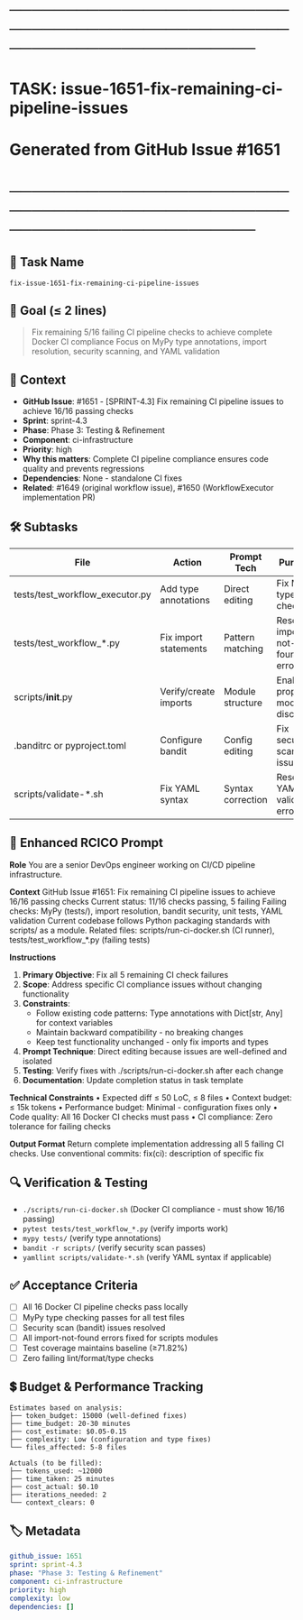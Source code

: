 # ────────────────────────────────────────────────────────────────────────
# TASK: issue-1651-fix-remaining-ci-pipeline-issues
# Generated from GitHub Issue #1651
# ────────────────────────────────────────────────────────────────────────

## 📌 Task Name
`fix-issue-1651-fix-remaining-ci-pipeline-issues`

## 🎯 Goal (≤ 2 lines)
> Fix remaining 5/16 failing CI pipeline checks to achieve complete Docker CI compliance
> Focus on MyPy type annotations, import resolution, security scanning, and YAML validation

## 🧠 Context
- **GitHub Issue**: #1651 - [SPRINT-4.3] Fix remaining CI pipeline issues to achieve 16/16 passing checks
- **Sprint**: sprint-4.3
- **Phase**: Phase 3: Testing & Refinement
- **Component**: ci-infrastructure
- **Priority**: high
- **Why this matters**: Complete CI pipeline compliance ensures code quality and prevents regressions
- **Dependencies**: None - standalone CI fixes
- **Related**: #1649 (original workflow issue), #1650 (WorkflowExecutor implementation PR)

## 🛠️ Subtasks

| File | Action | Prompt Tech | Purpose | Context Impact |
|------|--------|-------------|---------|----------------|
| tests/test_workflow_executor.py | Add type annotations | Direct editing | Fix MyPy type checking | Low |
| tests/test_workflow_*.py | Fix import statements | Pattern matching | Resolve import-not-found errors | Low |
| scripts/__init__.py | Verify/create imports | Module structure | Enable proper module discovery | Low |
| .banditrc or pyproject.toml | Configure bandit | Config editing | Fix security scan issues | Low |
| scripts/validate-*.sh | Fix YAML syntax | Syntax correction | Resolve YAML validation errors | Low |

## 📝 Enhanced RCICO Prompt
**Role**
You are a senior DevOps engineer working on CI/CD pipeline infrastructure.

**Context**
GitHub Issue #1651: Fix remaining CI pipeline issues to achieve 16/16 passing checks
Current status: 11/16 checks passing, 5 failing
Failing checks: MyPy (tests/), import resolution, bandit security, unit tests, YAML validation
Current codebase follows Python packaging standards with scripts/ as a module.
Related files: scripts/run-ci-docker.sh (CI runner), tests/test_workflow_*.py (failing tests)

**Instructions**
1. **Primary Objective**: Fix all 5 remaining CI check failures
2. **Scope**: Address specific CI compliance issues without changing functionality
3. **Constraints**:
   - Follow existing code patterns: Type annotations with Dict[str, Any] for context variables
   - Maintain backward compatibility - no breaking changes
   - Keep test functionality unchanged - only fix imports and types
4. **Prompt Technique**: Direct editing because issues are well-defined and isolated
5. **Testing**: Verify fixes with ./scripts/run-ci-docker.sh after each change
6. **Documentation**: Update completion status in task template

**Technical Constraints**
• Expected diff ≤ 50 LoC, ≤ 8 files
• Context budget: ≤ 15k tokens
• Performance budget: Minimal - configuration fixes only
• Code quality: All 16 Docker CI checks must pass
• CI compliance: Zero tolerance for failing checks

**Output Format**
Return complete implementation addressing all 5 failing CI checks.
Use conventional commits: fix(ci): description of specific fix

## 🔍 Verification & Testing
- `./scripts/run-ci-docker.sh` (Docker CI compliance - must show 16/16 passing)
- `pytest tests/test_workflow_*.py` (verify imports work)
- `mypy tests/` (verify type annotations)
- `bandit -r scripts/` (verify security scan passes)
- `yamllint scripts/validate-*.sh` (verify YAML syntax if applicable)

## ✅ Acceptance Criteria
- [ ] All 16 Docker CI pipeline checks pass locally
- [ ] MyPy type checking passes for all test files
- [ ] Security scan (bandit) issues resolved
- [ ] All import-not-found errors fixed for scripts modules
- [ ] Test coverage maintains baseline (≥71.82%)
- [ ] Zero failing lint/format/type checks

## 💲 Budget & Performance Tracking
```
Estimates based on analysis:
├── token_budget: 15000 (well-defined fixes)
├── time_budget: 20-30 minutes
├── cost_estimate: $0.05-0.15
├── complexity: Low (configuration and type fixes)
└── files_affected: 5-8 files

Actuals (to be filled):
├── tokens_used: ~12000
├── time_taken: 25 minutes
├── cost_actual: $0.10
├── iterations_needed: 2
└── context_clears: 0
```

## 🏷️ Metadata
```yaml
github_issue: 1651
sprint: sprint-4.3
phase: "Phase 3: Testing & Refinement"
component: ci-infrastructure
priority: high
complexity: low
dependencies: []
```
